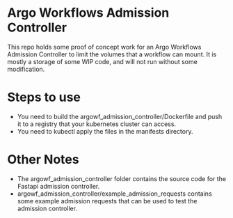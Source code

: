 Argo Workflows Admission Controller
===================================

This repo holds some proof of concept work for an Argo Workflows Admission Controller to limit the volumes that a workflow can mount.  It is mostly a storage of some WIP code, and will not run without some modification.

Steps to use
============
- You need to build the argowf_admission_controller/Dockerfile and push it to a registry that your kubernetes cluster can access.
- You need to kubectl apply the files in the manifests directory.

Other Notes
===========
- The argowf_admission_controller folder contains the source code for the Fastapi admission controller.
- argowf_admission_controller/example_admission_requests contains some example admission requests that can be used to test the admission controller.
